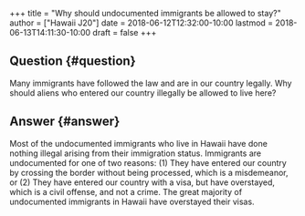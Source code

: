 +++
title = "Why should undocumented immigrants be allowed to stay?"
author = ["Hawaii J20"]
date = 2018-06-12T12:32:00-10:00
lastmod = 2018-06-13T14:11:30-10:00
draft = false
+++

## Question {#question}

Many immigrants have followed the law and are in our country legally.
Why should aliens who entered our country illegally be allowed to live here?


## Answer {#answer}

Most of the undocumented immigrants who live in Hawaii have done nothing
illegal arising from their immigration status. Immigrants are undocumented for
one of two reasons: (1) They have entered our country by crossing the border
without being processed, which is a misdemeanor, or (2) They have entered our
country with a visa, but have overstayed, which is a civil offense, and not a
crime. The great majority of undocumented immigrants in Hawaii have overstayed
their visas.

